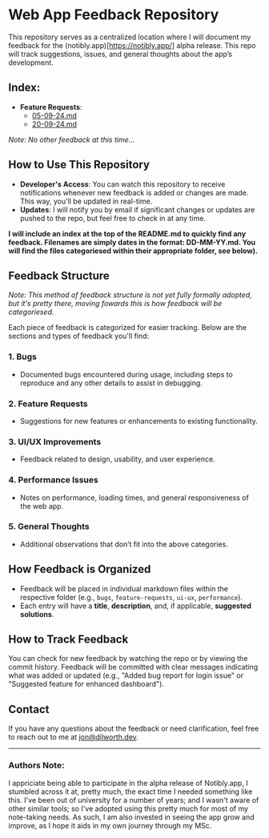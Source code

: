 # Web App Feedback Repository

This repository serves as a centralized location where I will document my feedback for the (notibly.app)[https://notibly.app/] alpha release. This repo will track suggestions, issues, and general thoughts about the app’s development.

## Index:

* **Feature Requests**:
	* [05-09-24.md](./feature-requests/05-09-24.md)
	* [20-09-24.md](./feature-requests/20-09-24.md)

*Note: No other feedback at this time...*

## How to Use This Repository

- **Developer's Access**: You can watch this repository to receive notifications whenever new feedback is added or changes are made. This way, you'll be updated in real-time.
- **Updates**: I will notify you by email if significant changes or updates are pushed to the repo, but feel free to check in at any time.

**I will include an index at the top of the README.md to quickly find any feedback. Filenames are simply dates in the format: DD-MM-YY.md. You will find the files categoriesed within their appropriate folder, see below).**

## Feedback Structure

*Note: This method of feedback structure is not yet fully formally adopted, but it's pretty there, moving fowards this is how feedback will be categoriesed.*

Each piece of feedback is categorized for easier tracking. Below are the sections and types of feedback you'll find:

### 1. **Bugs**
   - Documented bugs encountered during usage, including steps to reproduce and any other details to assist in debugging.

### 2. **Feature Requests**
   - Suggestions for new features or enhancements to existing functionality.

### 3. **UI/UX Improvements**
   - Feedback related to design, usability, and user experience.

### 4. **Performance Issues**
   - Notes on performance, loading times, and general responsiveness of the web app.

### 5. **General Thoughts**
   - Additional observations that don’t fit into the above categories.

## How Feedback is Organized

- Feedback will be placed in individual markdown files within the respective folder (e.g., `bugs`, `feature-requests`, `ui-ux`, `performance`).
- Each entry will have a **title**, **description**, and, if applicable, **suggested solutions**.

## How to Track Feedback

You can check for new feedback by watching the repo or by viewing the commit history. Feedback will be committed with clear messages indicating what was added or updated (e.g., "Added bug report for login issue" or "Suggested feature for enhanced dashboard").

## Contact

If you have any questions about the feedback or need clarification, feel free to reach out to me at [jon@dilworth.dev](mailto:jon@dilworth.dev).

---

### Authors Note:

I appriciate being able to participate in the alpha release of Notibly.app, I stumbled across it at, pretty much, the exact time I needed something like this. I've been out of university for a number of years; and I wasn't aware of other similar tools; so I've adopted using this pretty much for most of my note-taking needs. As such, I am also invested in seeing the app grow and improve, as I hope it aids in my own journey through my MSc.